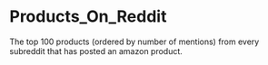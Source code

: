 # Products_On_Reddit
The top 100 products (ordered by number of mentions) from every subreddit that has posted an amazon product. 
